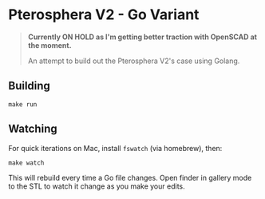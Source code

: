 # Pterosphera V2 - Go Variant
> **Currently ON HOLD as I'm getting better traction with OpenSCAD at the moment.**
> 
> An attempt to build out the Pterosphera V2's case using Golang.

## Building
`make run`

## Watching
For quick iterations on Mac, install `fswatch` (via homebrew), then:

```make watch```

This will rebuild every time a Go file changes.  Open finder in gallery mode to the STL to watch it change as you make your edits.

